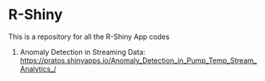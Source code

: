 # R-Shiny

This is a repository for all the R-Shiny App codes

1) Anomaly Detection in Streaming Data: https://pratos.shinyapps.io/Anomaly_Detection_in_Pump_Temp_Stream_Analytics_/
